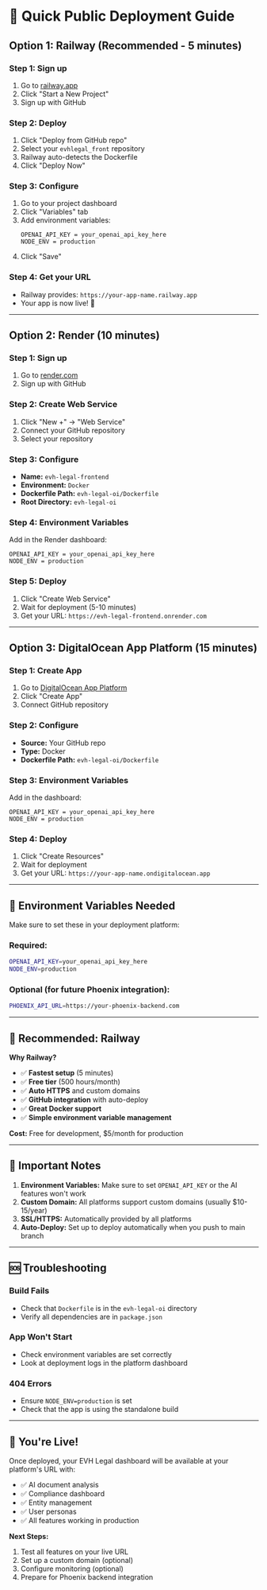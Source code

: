 # 🚀 Quick Public Deployment Guide

## Option 1: Railway (Recommended - 5 minutes)

### Step 1: Sign up
1. Go to [railway.app](https://railway.app)
2. Click "Start a New Project"
3. Sign up with GitHub

### Step 2: Deploy
1. Click "Deploy from GitHub repo"
2. Select your `evhlegal_front` repository
3. Railway auto-detects the Dockerfile
4. Click "Deploy Now"

### Step 3: Configure
1. Go to your project dashboard
2. Click "Variables" tab
3. Add environment variables:
   ```
   OPENAI_API_KEY = your_openai_api_key_here
   NODE_ENV = production
   ```
4. Click "Save"

### Step 4: Get your URL
- Railway provides: `https://your-app-name.railway.app`
- Your app is now live! 🎉

---

## Option 2: Render (10 minutes)

### Step 1: Sign up
1. Go to [render.com](https://render.com)
2. Sign up with GitHub

### Step 2: Create Web Service
1. Click "New +" → "Web Service"
2. Connect your GitHub repository
3. Select your repository

### Step 3: Configure
- **Name:** `evh-legal-frontend`
- **Environment:** `Docker`
- **Dockerfile Path:** `evh-legal-oi/Dockerfile`
- **Root Directory:** `evh-legal-oi`

### Step 4: Environment Variables
Add in the Render dashboard:
```
OPENAI_API_KEY = your_openai_api_key_here
NODE_ENV = production
```

### Step 5: Deploy
1. Click "Create Web Service"
2. Wait for deployment (5-10 minutes)
3. Get your URL: `https://evh-legal-frontend.onrender.com`

---

## Option 3: DigitalOcean App Platform (15 minutes)

### Step 1: Create App
1. Go to [DigitalOcean App Platform](https://cloud.digitalocean.com/apps)
2. Click "Create App"
3. Connect GitHub repository

### Step 2: Configure
- **Source:** Your GitHub repo
- **Type:** Docker
- **Dockerfile Path:** `evh-legal-oi/Dockerfile`

### Step 3: Environment Variables
Add in the dashboard:
```
OPENAI_API_KEY = your_openai_api_key_here
NODE_ENV = production
```

### Step 4: Deploy
1. Click "Create Resources"
2. Wait for deployment
3. Get your URL: `https://your-app-name.ondigitalocean.app`

---

## 🔧 Environment Variables Needed

Make sure to set these in your deployment platform:

### Required:
```bash
OPENAI_API_KEY=your_openai_api_key_here
NODE_ENV=production
```

### Optional (for future Phoenix integration):
```bash
PHOENIX_API_URL=https://your-phoenix-backend.com
```

---

## 🎯 Recommended: Railway

**Why Railway?**
- ✅ **Fastest setup** (5 minutes)
- ✅ **Free tier** (500 hours/month)
- ✅ **Auto HTTPS** and custom domains
- ✅ **GitHub integration** with auto-deploy
- ✅ **Great Docker support**
- ✅ **Simple environment variable management**

**Cost:** Free for development, $5/month for production

---

## 🚨 Important Notes

1. **Environment Variables:** Make sure to set `OPENAI_API_KEY` or the AI features won't work
2. **Custom Domain:** All platforms support custom domains (usually $10-15/year)
3. **SSL/HTTPS:** Automatically provided by all platforms
4. **Auto-Deploy:** Set up to deploy automatically when you push to main branch

---

## 🆘 Troubleshooting

### Build Fails
- Check that `Dockerfile` is in the `evh-legal-oi` directory
- Verify all dependencies are in `package.json`

### App Won't Start
- Check environment variables are set correctly
- Look at deployment logs in the platform dashboard

### 404 Errors
- Ensure `NODE_ENV=production` is set
- Check that the app is using the standalone build

---

## 🎉 You're Live!

Once deployed, your EVH Legal dashboard will be available at your platform's URL with:
- ✅ AI document analysis
- ✅ Compliance dashboard  
- ✅ Entity management
- ✅ User personas
- ✅ All features working in production

**Next Steps:**
1. Test all features on your live URL
2. Set up a custom domain (optional)
3. Configure monitoring (optional)
4. Prepare for Phoenix backend integration
